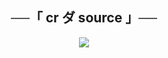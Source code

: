 <h2 align="center">
    ──「 cr ダ source 」──
</h2>

<p align="center">
  <img src="https://graph.org/file/f72b05d76017703d30363.jpg">
</p>

